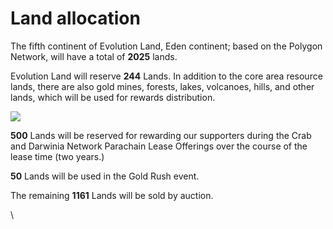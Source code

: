 # Land allocation

The fifth continent of Evolution Land, Eden continent; based on the Polygon Network, will have a total of **2025** lands.

Evolution Land will reserve **244** Lands. In addition to the core area resource lands, there are also gold mines, forests, lakes, volcanoes, hills, and other lands, which will be used for rewards distribution.

![](https://miro.medium.com/max/1400/1\*2p7YQar2qd-iExouuH9kOQ.png)

**500** Lands will be reserved for rewarding our supporters during the Crab and Darwinia Network Parachain Lease Offerings over the course of the lease time (two years.)

**50** Lands will be used in the Gold Rush event.

The remaining **1161** Lands will be sold by auction.

\
